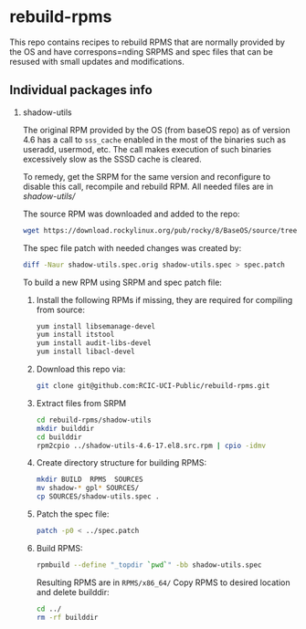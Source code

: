 # rebuild-rpms

This repo contains recipes to rebuild RPMS that  are normally provided by the OS
and have correspons=nding SRPMS and spec files that can be resused with small updates
and modifications.

## Individual packages info

1. shadow-utils

   The original RPM provided by the OS (from baseOS repo) as of version 4.6
   has a call to `sss_cache` enabled in the most of the binaries such as 
   useradd, usermod, etc. The call makes execution of such binaries excessively slow
   as the SSSD cache is cleared. 

   To remedy, get the SRPM for the same version and reconfigure to disable this call,
   recompile and rebuild RPM. All needed files are in *shadow-utils/*
   
   The source RPM was downloaded and added to the repo:

   ```bash
   wget https://download.rockylinux.org/pub/rocky/8/BaseOS/source/tree/Packages/s/shadow-utils-4.6-17.el8.src.rpm
   ```

   The spec file patch with needed changes was created by:

   ```bash
   diff -Naur shadow-utils.spec.orig shadow-utils.spec > spec.patch
   ```

   To build a new RPM using SRPM and spec patch file:

   1. Install the following RPMs if missing, they are required for compiling from source:

      ```bash
      yum install libsemanage-devel
      yum install itstool
      yum install audit-libs-devel
      yum install libacl-devel
      ```

   1. Download this repo via:

      ```bash
      git clone git@github.com:RCIC-UCI-Public/rebuild-rpms.git
      ```

   1. Extract files from SRPM

      ```bash
      cd rebuild-rpms/shadow-utils
      mkdir builddir
      cd builddir
      rpm2cpio ../shadow-utils-4.6-17.el8.src.rpm | cpio -idmv
      ```

   1. Create directory structure for building RPMS:

      ```bash
      mkdir BUILD  RPMS  SOURCES  
      mv shadow-* gpl* SOURCES/
      cp SOURCES/shadow-utils.spec .
      ```

   1. Patch the spec file:
    
      ```bash
      patch -p0 < ../spec.patch 

      ```
   1. Build RPMS:

      ```bash
      rpmbuild --define "_topdir `pwd`" -bb shadow-utils.spec 
      ```

      Resulting RPMS are in `RPMS/x86_64/`
      Copy RPMS to desired location and delete builddir:

      ```bash
      cd ../
      rm -rf builddir
      ```

